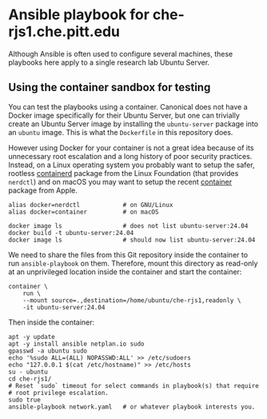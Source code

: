 # Ansible playbook for che-rjs1.che.pitt.edu

Although Ansible is often used to configure several machines, these
playbooks here apply to a single research lab Ubuntu Server.

## Using the container sandbox for testing

You can test the playbooks using a container.  Canonical does not have
a Docker image specifically for their Ubuntu Server, but one can
trivially create an Ubuntu Server image by installing the
`ubuntu-server` package into an `ubuntu` image.  This is what the
`Dockerfile` in this repository does.

However using Docker for your container is not a great idea because of
its unnecessary root escalation and a long history of poor security
practices.  Instead, on a Linux operating system you probably want to
setup the safer, rootless
[containerd](https://github.com/containerd/containerd) package from
the Linux Foundation (that provides `nerdctl`) and on macOS you may
want to setup the recent
[container](https://github.com/apple/container) package from Apple.

```shell
alias docker=nerdctl            # on GNU/Linux
alias docker=container          # on macOS

docker image ls                 # does not list ubuntu-server:24.04
docker build -t ubuntu-server:24.04
docker image ls                 # should now list ubuntu-server:24.04
```

We need to share the files from this Git repository inside the
container to run `ansible-playbook` on them.  Therefore, mount this
directory as read-only at an unprivileged location inside the
container and start the container:

```shell
container \
    run \
    --mount source=.,destination=/home/ubuntu/che-rjs1,readonly \
    -it ubuntu-server:24.04
```

Then inside the container:

```shell
apt -y update
apt -y install ansible netplan.io sudo
gpasswd -a ubuntu sudo
echo '%sudo ALL=(ALL) NOPASSWD:ALL' >> /etc/sudoers
echo "127.0.0.1 $(cat /etc/hostname)" >> /etc/hosts
su - ubuntu
cd che-rjs1/
# Reset `sudo` timeout for select commands in playbook(s) that require
# root privilege escalation.
sudo true
ansible-playbook network.yaml	# or whatever playbook interests you.
```
